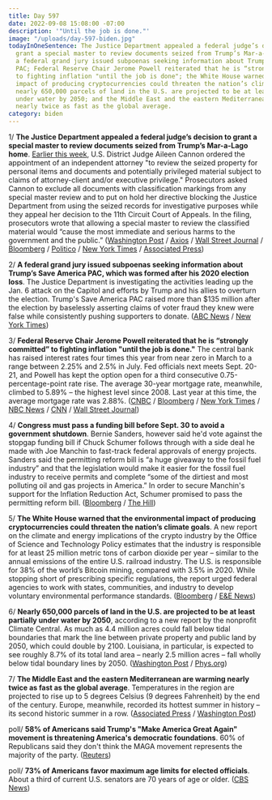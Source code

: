 ```yaml
---
title: Day 597
date: 2022-09-08 15:08:00 -07:00
description: '"Until the job is done."'
image: "/uploads/day-597-biden.jpg"
todayInOneSentence: The Justice Department appealed a federal judge’s decision to
  grant a special master to review documents seized from Trump’s Mar-a-Lago home;
  a federal grand jury issued subpoenas seeking information about Trump’s Save America
  PAC; Federal Reserve Chair Jerome Powell reiterated that he is “strongly committed”
  to fighting inflation "until the job is done"; the White House warned that the environmental
  impact of producing cryptocurrencies could threaten the nation’s climate goals;
  nearly 650,000 parcels of land in the U.S. are projected to be at least partially
  under water by 2050; and the Middle East and the eastern Mediterranean are warming
  nearly twice as fast as the global average.
category: biden
---
```


1/ **The Justice Department appealed a federal judge’s decision to grant a special master to review documents seized from Trump’s Mar-a-Lago home**. [Earlier this week](https://whatthefuckjusthappenedtoday.com/2022/09/06/day-595/#2-a-federal-judge-granted-trump%E2%80%99s-re), U.S. District Judge Aileen Cannon ordered the appointment of an independent attorney "to review the seized property for personal items and documents and potentially privileged material subject to claims of attorney-client and/or executive privilege." Prosecutors asked Cannon to exclude all documents with classification markings from any special master review and to put on hold her directive blocking the Justice Department from using the seized records for investigative purposes while they appeal her decision to the 11th Circuit Court of Appeals. In the filing, prosecutors wrote that allowing a special master to review the classified material would “cause the most immediate and serious harms to the government and the public.” ([Washington Post](https://www.washingtonpost.com/national-security/2022/09/08/justice-appeals-trump-documents-special-master/) / [Axios](https://www.axios.com/2022/09/08/doj-trump-special-master-appeal) / [Wall Street Journal](https://www.wsj.com/articles/justice-department-to-appeal-judge-s-order-appointing-special-master-in-trump-mar-a-lago-probe-11662667299?mod=hp_lead_pos4) / [Bloomberg](https://www.bloomberg.com/news/articles/2022-09-08/doj-to-appeal-ruling-for-special-master-on-trump-search-records?sref=MIBMEEoj) / [Politico](https://www.politico.com/news/2022/09/08/doj-appeals-special-master-ruling-in-trump-mar-a-lago-probe-00055686) / [New York Times](https://www.nytimes.com/2022/09/08/us/politics/trump-special-master-doj.html) / [Associated Press](https://apnews.com/article/florida-donald-trump-mar-a-lago-government-and-politics-edc87319957149db117e931ac93fe5f8))

2/ **A federal grand jury issued subpoenas seeking information about Trump’s Save America PAC, which was formed after his 2020 election loss**. The Justice Department is investigating the activities leading up the Jan. 6 attack on the Capitol and efforts by Trump and his allies to overturn the election. Trump's Save America PAC raised more than $135 million after the election by baselessly asserting claims of voter fraud they knew were false while consistently pushing supporters to donate. ([ABC News](https://abcnews.go.com/US/federal-grand-jury-probing-trump-pacs-formation-fundraising/story?id=89507528) / [New York Times](https://www.nytimes.com/2022/09/08/us/politics/trump-save-america-pac-subpoenas.html))

3/ **Federal Reserve Chair Jerome Powell reiterated that he is “strongly committed” to fighting inflation "until the job is done."** The central bank has raised interest rates four times this year from near zero in March to a range between 2.25% and 2.5% in July. Fed officials next meets Sept. 20-21, and Powell has kept the option open for a third consecutive 0.75-percentage-point rate rise. The average 30-year mortgage rate, meanwhile, climbed to 5.89% – the highest level since 2008. Last year at this time, the average mortgage rate was 2.88%. ([CNBC](https://www.cnbc.com/2022/09/08/fed-chair-powell-vows-to-raise-rates-to-fight-inflation-until-the-job-is-done.html) / [Bloomberg](https://www.bloomberg.com/news/articles/2022-09-08/powell-says-fed-will-act-forthrightly-until-inflation-job-done?srnd=premium&sref=MIBMEEoj) / [New York Times](https://www.nytimes.com/2022/09/08/business/powell-federal-reserve-interest-rates.html) / [NBC News](https://www.nbcnews.com/business/economy/mortgage-rates-just-hit-highest-level-since-2008-rcna46854) / [CNN](https://www.cnn.com/2022/09/08/homes/mortgage-rates-september-8/index.html) / [Wall Street Journal](https://www.wsj.com/articles/feds-powell-set-to-speak-on-economic-outlook-11662640201))

4/ **Congress must pass a funding bill before Sept. 30 to avoid a government shutdown**. Bernie Sanders, however said he'd vote against the stopgap funding bill if Chuck Schumer follows through with a side deal he made with Joe Manchin to fast-track federal approvals of energy projects. Sanders said the permitting reform bill  is “a huge giveaway to the fossil fuel industry” and that the legislation would make it easier for the fossil fuel industry to receive permits and complete “some of the dirtiest and most polluting oil and gas projects in America.” In order to secure Manchin's support for the Inflation Reduction Act, Schumer promised to pass the permitting reform bill. ([Bloomberg](https://www.bloomberg.com/news/articles/2022-09-08/sanders-says-he-ll-oppose-federal-funding-bill-over-manchin-deal?sref=MIBMEEoj) / [The Hill](https://thehill.com/policy/energy-environment/3634171-sanders-vows-to-oppose-controversial-schumer-manchin-side-deal/))

5/ **The White House warned that the environmental impact of producing cryptocurrencies could threaten the nation’s climate goals**. A new report on the climate and energy implications of the crypto industry by the Office of Science and Technology Policy estimates that the industry is responsible for at least 25 million metric tons of carbon dioxide per year – similar to the annual emissions of the entire U.S. railroad industry. The U.S. is responsible for 38% of the world’s Bitcoin mining, compared with 3.5% in 2020. While stopping short of prescribing specific regulations, the report urged federal agencies to work with states, communities, and industry to develop voluntary environmental performance standards. ([Bloomberg](https://www.bloomberg.com/news/articles/2022-09-08/crypto-mining-threatens-us-climate-efforts-white-house-warns?srnd=premium&sref=MIBMEEoj) / [E&E News](https://www.eenews.net/articles/white-house-calls-for-action-on-crypto-climate-pollution/))

6/ **Nearly 650,000 parcels of land in the U.S. are projected to be at least partially under water by 2050**, according to a new report by the nonprofit Climate Central. As much as 4.4 million acres could fall below tidal boundaries that mark the line between private property and public land by 2050, which could double by 2100. Louisiana, in particular, is expected to see roughly 8.7% of its total land area – nearly 2.5 million acres – fall wholly below tidal boundary lines by 2050. ([Washington Post](https://www.washingtonpost.com/climate-environment/2022/09/08/sea-level-rise-climate-central/) / [Phys.org](https://phys.org/news/2022-09-seas-fueled-climate-swamp-34b.html))

7/ **The Middle East and the eastern Mediterranean are warming nearly twice as fast as the global average**. Temperatures in the region are projected to rise up to 5 degrees Celsius (9 degrees Fahrenheit) by the end of the century. Europe, meanwhile, recorded its hottest summer in history – its second historic summer in a row. ([Associated Press](https://apnews.com/article/science-health-middle-east-droughts-9cf154e1f68baac488163bfb1d38220c?taid=63177066430a3f0001179369) / [Washington Post](https://www.washingtonpost.com/climate-environment/2022/09/08/europe-record-hot-summer-extreme-heat/))

poll/ **58% of Americans said Trump's "Make America Great Again" movement is threatening America's democratic foundations**. 60% of Republicans said they don't think the MAGA movement represents the majority of the party. ([Reuters](https://www.reuters.com/world/us/most-americans-see-trumps-maga-threat-democracy-reutersipsos-2022-09-07/))

poll/ **73% of Americans favor maximum age limits for elected officials**. About a third of current U.S. senators are 70 years of age or older. ([CBS News](https://www.cbsnews.com/news/elected-officials-maximum-age-limits-opinion-poll-2022-09-08/))
